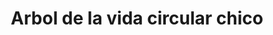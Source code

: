 ---
title: Arbol de la vida circular chico
date: 
draft: false

# descripcion
description : Arbol de la vida circular chico

materials: Plata 925

color: Plateado

dimensions: 1,7cm

code: 02-14-0234

type: "Dijes"

categories: []

price: $2.180,00

price_eftvo: $1.850,00

# Images
# first image will be shown in the product page
images:
  # - image: "images/path_to_image"
  # La ubicacion de las imagenes es imagenes/Dijes/Dijes.Plata/02-14-0234-arbol-de-la-vida-circular-chico
  - image: "./images/dijes/plata/02-14-0234-arbol-de-la-vida-circular-chico.JPG"
---